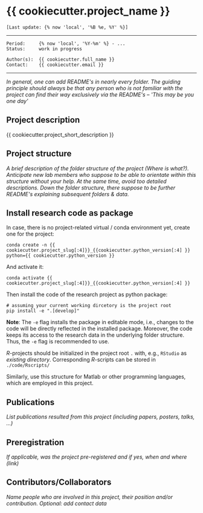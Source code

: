 # {{ cookiecutter.project_name }}

`[Last update: {% now 'local', '%B %e, %Y' %}]`

***
    Period:     {% now 'local', '%Y-%m' %} - ...
    Status:     work in progress

    Author(s):  {{ cookiecutter.full_name }}
    Contact:    {{ cookiecutter.email }}

***

*In general, one can add README's in nearly every folder. The guiding principle should always be that any person who is not familiar with the project can find their way exclusively via the README's – 'This may be you one day'*

## Project description

{{ cookiecutter.project_short_description }}

## Project structure

*A brief description of the folder structure of the project (Where is what?). Anticipate new lab members who suppose to be able to orientate within this structure without your help. At the same time, avoid too detailed descriptions. Down the folder structure, there suppose to be further README's explaining subsequent folders & data.*

## Install research code as package

In case, there is no project-related virtual / conda environment yet, create one for the project:

```shell
conda create -n {{ cookiecutter.project_slug[:4]}}_{{cookiecutter.python_version[:4] }} python={{ cookiecutter.python_version }}
```

And activate it:

```shell
conda activate {{ cookiecutter.project_slug[:4]}}_{{cookiecutter.python_version[:4] }}
```

Then install the code of the research project as python package:

```shell
# assuming your current working dircetory is the project root
pip install -e ".[develop]"
```

**Note**: The `-e` flag installs the package in editable mode,
i.e., changes to the code will be directly reflected in the installed package.
Moreover, the code keeps its access to the research data in the underlying folder structure.
Thus, the `-e` flag is recommended to use.

*R*-projects should be initialized in the project root `.` with, e.g., `RStudio` as *existing directory*.
Corresponding *R*-scripts can be stored in `./code/Rscripts/`

Similarly, use this structure for Matlab or other programming languages, which are employed in this project.

## Publications

*List publications resulted from this project (including papers, posters, talks, ...)*

## Preregistration

*If applicable, was the project pre-registered and if yes, when and where (link)*

## Contributors/Collaborators

*Name people who are involved in this project, their position and/or contribution. Optional: add contact data*
